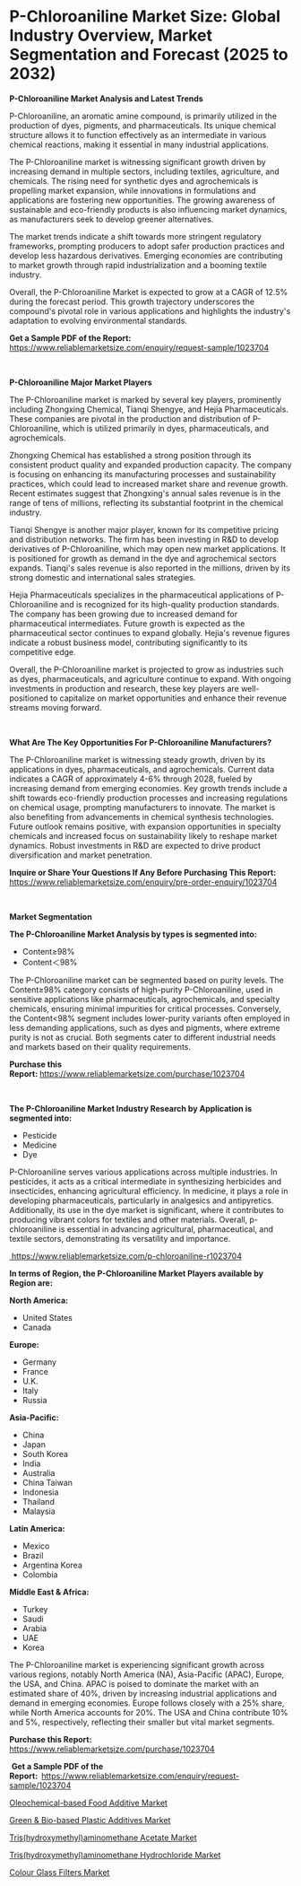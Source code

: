<p><h1>P-Chloroaniline Market Size: Global Industry Overview, Market Segmentation and Forecast (2025 to 2032)</h1></p><p><strong>P-Chloroaniline Market Analysis and Latest Trends</strong></p>
<p><p>P-Chloroaniline, an aromatic amine compound, is primarily utilized in the production of dyes, pigments, and pharmaceuticals. Its unique chemical structure allows it to function effectively as an intermediate in various chemical reactions, making it essential in many industrial applications. </p><p>The P-Chloroaniline market is witnessing significant growth driven by increasing demand in multiple sectors, including textiles, agriculture, and chemicals. The rising need for synthetic dyes and agrochemicals is propelling market expansion, while innovations in formulations and applications are fostering new opportunities. The growing awareness of sustainable and eco-friendly products is also influencing market dynamics, as manufacturers seek to develop greener alternatives.</p><p>The market trends indicate a shift towards more stringent regulatory frameworks, prompting producers to adopt safer production practices and develop less hazardous derivatives. Emerging economies are contributing to market growth through rapid industrialization and a booming textile industry. </p><p>Overall, the P-Chloroaniline Market is expected to grow at a CAGR of 12.5% during the forecast period. This growth trajectory underscores the compound's pivotal role in various applications and highlights the industry's adaptation to evolving environmental standards.</p></p>
<p><strong>Get a Sample PDF of the Report:&nbsp;</strong> <a href="https://www.reliablemarketsize.com/enquiry/request-sample/1023704?utm_campaign=1879&utm_medium=2&utm_source=Github&utm_content=ia&utm_term=02042025&utm_id=p-chloroaniline">https://www.reliablemarketsize.com/enquiry/request-sample/1023704</a></p>
<p>&nbsp;</p>
<p><strong>P-Chloroaniline Major Market Players</strong></p>
<p><p>The P-Chloroaniline market is marked by several key players, prominently including Zhongxing Chemical, Tianqi Shengye, and Hejia Pharmaceuticals. These companies are pivotal in the production and distribution of P-Chloroaniline, which is utilized primarily in dyes, pharmaceuticals, and agrochemicals.</p><p>Zhongxing Chemical has established a strong position through its consistent product quality and expanded production capacity. The company is focusing on enhancing its manufacturing processes and sustainability practices, which could lead to increased market share and revenue growth. Recent estimates suggest that Zhongxing's annual sales revenue is in the range of tens of millions, reflecting its substantial footprint in the chemical industry.</p><p>Tianqi Shengye is another major player, known for its competitive pricing and distribution networks. The firm has been investing in R&D to develop derivatives of P-Chloroaniline, which may open new market applications. It is positioned for growth as demand in the dye and agrochemical sectors expands. Tianqi's sales revenue is also reported in the millions, driven by its strong domestic and international sales strategies.</p><p>Hejia Pharmaceuticals specializes in the pharmaceutical applications of P-Chloroaniline and is recognized for its high-quality production standards. The company has been growing due to increased demand for pharmaceutical intermediates. Future growth is expected as the pharmaceutical sector continues to expand globally. Hejia's revenue figures indicate a robust business model, contributing significantly to its competitive edge.</p><p>Overall, the P-Chloroaniline market is projected to grow as industries such as dyes, pharmaceuticals, and agriculture continue to expand. With ongoing investments in production and research, these key players are well-positioned to capitalize on market opportunities and enhance their revenue streams moving forward.</p></p>
<p>&nbsp;</p>
<p><strong>What Are The Key Opportunities For P-Chloroaniline Manufacturers?</strong></p>
<p><p>The P-Chloroaniline market is witnessing steady growth, driven by its applications in dyes, pharmaceuticals, and agrochemicals. Current data indicates a CAGR of approximately 4-6% through 2028, fueled by increasing demand from emerging economies. Key growth trends include a shift towards eco-friendly production processes and increasing regulations on chemical usage, prompting manufacturers to innovate. The market is also benefiting from advancements in chemical synthesis technologies. Future outlook remains positive, with expansion opportunities in specialty chemicals and increased focus on sustainability likely to reshape market dynamics. Robust investments in R&D are expected to drive product diversification and market penetration.</p></p>
<p><strong>Inquire or Share Your Questions If Any Before Purchasing This Report:</strong> <a href="https://www.reliablemarketsize.com/enquiry/pre-order-enquiry/1023704?utm_campaign=1879&utm_medium=2&utm_source=Github&utm_content=ia&utm_term=02042025&utm_id=p-chloroaniline">https://www.reliablemarketsize.com/enquiry/pre-order-enquiry/1023704</a></p>
<p>&nbsp;</p>
<p><strong>Market Segmentation</strong></p>
<p><strong>The P-Chloroaniline Market Analysis by types is segmented into:</strong></p>
<p><ul><li>Content≥98%</li><li>Content＜98%</li></ul></p>
<p><p>The P-Chloroaniline market can be segmented based on purity levels. The Content≥98% category consists of high-purity P-Chloroaniline, used in sensitive applications like pharmaceuticals, agrochemicals, and specialty chemicals, ensuring minimal impurities for critical processes. Conversely, the Content<98% segment includes lower-purity variants often employed in less demanding applications, such as dyes and pigments, where extreme purity is not as crucial. Both segments cater to different industrial needs and markets based on their quality requirements.</p></p>
<p><strong>Purchase this Report:&nbsp;</strong><a href="https://www.reliablemarketsize.com/purchase/1023704?utm_campaign=1879&utm_medium=2&utm_source=Github&utm_content=ia&utm_term=02042025&utm_id=p-chloroaniline">https://www.reliablemarketsize.com/purchase/1023704</a></p>
<p>&nbsp;</p>
<p><strong>The P-Chloroaniline Market Industry Research by Application is segmented into:</strong></p>
<p><ul><li>Pesticide</li><li>Medicine</li><li>Dye</li></ul></p>
<p><p>P-Chloroaniline serves various applications across multiple industries. In pesticides, it acts as a critical intermediate in synthesizing herbicides and insecticides, enhancing agricultural efficiency. In medicine, it plays a role in developing pharmaceuticals, particularly in analgesics and antipyretics. Additionally, its use in the dye market is significant, where it contributes to producing vibrant colors for textiles and other materials. Overall, p-chloroaniline is essential in advancing agricultural, pharmaceutical, and textile sectors, demonstrating its versatility and importance.</p></p>
<p><a href="https://www.reliablemarketsize.com/p-chloroaniline-r1023704?utm_campaign=1879&utm_medium=2&utm_source=Github&utm_content=ia&utm_term=02042025&utm_id=p-chloroaniline">&nbsp;https://www.reliablemarketsize.com/p-chloroaniline-r1023704</a></p>
<p><strong>In terms of Region, the P-Chloroaniline Market Players available by Region are:</strong></p>
<p>
    <p> <strong> North America: </strong>
        <ul>
            <li>United States</li>
            <li>Canada</li>
        </ul>
        </p> 
    <p> <strong> Europe: </strong>
        <ul>
            <li>Germany</li>
            <li>France</li>
            <li>U.K.</li>
            <li>Italy</li>
            <li>Russia</li>
        </ul>
        </p> 
    <p> <strong> Asia-Pacific: </strong>
        <ul>
            <li>China</li>
            <li>Japan</li>
            <li>South Korea</li>
            <li>India</li>
            <li>Australia</li>
            <li>China Taiwan</li>
            <li>Indonesia</li>
            <li>Thailand</li>
            <li>Malaysia</li>
        </ul>
        </p> 
    <p> <strong> Latin America: </strong>
        <ul>
            <li>Mexico</li>
            <li>Brazil</li>
            <li>Argentina Korea</li>
            <li>Colombia</li>
        </ul>
        </p> 
    <p> <strong> Middle East & Africa: </strong>
        <ul>
            <li>Turkey</li>
            <li>Saudi</li>
            <li>Arabia</li>
            <li>UAE</li>
            <li>Korea</li>
        </ul>
    </p>
    </p>
<p><p>The P-Chloroaniline market is experiencing significant growth across various regions, notably North America (NA), Asia-Pacific (APAC), Europe, the USA, and China. APAC is poised to dominate the market with an estimated share of 40%, driven by increasing industrial applications and demand in emerging economies. Europe follows closely with a 25% share, while North America accounts for 20%. The USA and China contribute 10% and 5%, respectively, reflecting their smaller but vital market segments.</p></p>
<p><strong>Purchase this Report: </strong><a href="https://www.reliablemarketsize.com/purchase/1023704?utm_campaign=1879&utm_medium=2&utm_source=Github&utm_content=ia&utm_term=02042025&utm_id=p-chloroaniline">https://www.reliablemarketsize.com/purchase/1023704</a></p>
<p>&nbsp;<strong>Get a Sample PDF of the Report:&nbsp;&nbsp;</strong><a href="https://www.reliablemarketsize.com/enquiry/request-sample/1023704?utm_campaign=1879&utm_medium=2&utm_source=Github&utm_content=ia&utm_term=02042025&utm_id=p-chloroaniline">https://www.reliablemarketsize.com/enquiry/request-sample/1023704</a></p>
<p><strong></strong></p>
<p><p><a href="https://github.com/zeraikulkawb/Market-Research-Report-List-1/blob/main/oleochemical-based-food-additive-market.md?utm_campaign=1879&utm_medium=2&utm_source=Github&utm_content=ia&utm_term=02042025&utm_id=p-chloroaniline">Oleochemical-based Food Additive Market</a></p><p><a href="https://github.com/dandatesha7q/Market-Research-Report-List-1/blob/main/green-bio-based-plastic-additives-market.md?utm_campaign=1879&utm_medium=2&utm_source=Github&utm_content=ia&utm_term=02042025&utm_id=p-chloroaniline">Green & Bio-based Plastic Additives Market</a></p><p><a href="https://github.com/rojannovarwd/Market-Research-Report-List-1/blob/main/trishydroxymethylaminomethane-acetate-market.md?utm_campaign=1879&utm_medium=2&utm_source=Github&utm_content=ia&utm_term=02042025&utm_id=p-chloroaniline">Tris(hydroxymethyl)aminomethane Acetate Market</a></p><p><a href="https://github.com/dichkotuanny/Market-Research-Report-List-1/blob/main/trishydroxymethylaminomethane-hydrochloride-market.md?utm_campaign=1879&utm_medium=2&utm_source=Github&utm_content=ia&utm_term=02042025&utm_id=p-chloroaniline">Tris(hydroxymethyl)aminomethane Hydrochloride Market</a></p><p><a href="https://github.com/rullihipes6h/Market-Research-Report-List-1/blob/main/colour-glass-filters-market.md?utm_campaign=1879&utm_medium=2&utm_source=Github&utm_content=ia&utm_term=02042025&utm_id=p-chloroaniline">Colour Glass Filters Market</a></p></p>